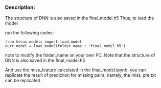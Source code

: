 ### Description:
The structure of DNN is also saved in the final_model.h5
Thus, to load the model

run the following codes:
```
from keras.models import load_model
curr_model = load_model(folder_name + 'final_model.h5')
```
note to modify the folder_name on your own PC.
Note that the structure of DNN is also saved in the final_model.h5

And use the miss_feature calculated in the final_model.ipynb, 
you can replicate the result of prediction for missing pairs,
namely, the miss_pre.txt can be replicated.